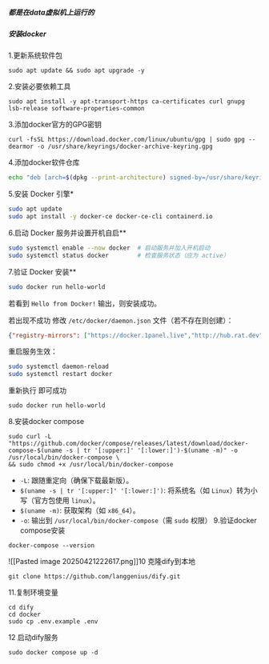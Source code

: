 ##### 都是在data虚拟机上运行的
##### 安装docker
1.更新系统软件包
```
sudo apt update && sudo apt upgrade -y
```
2.安装必要依赖工具
```
sudo apt install -y apt-transport-https ca-certificates curl gnupg lsb-release software-properties-common
```
3.添加docker官方的GPG密钥
```
curl -fsSL https://download.docker.com/linux/ubuntu/gpg | sudo gpg --dearmor -o /usr/share/keyrings/docker-archive-keyring.gpg
```
4.添加docker软件仓库
```bash
echo "deb [arch=$(dpkg --print-architecture) signed-by=/usr/share/keyrings/docker-archive-keyring.gpg] https://download.docker.com/linux/ubuntu $(lsb_release -cs) stable" | sudo tee /etc/apt/sources.list.d/docker.list > /dev/null
```
5.安装 Docker 引擎​*
```bash
sudo apt update
sudo apt install -y docker-ce docker-ce-cli containerd.io
```
6.启动 Docker 服务并设置开机自启​**​
```bash
sudo systemctl enable --now docker  # 启动服务并加入开机启动
sudo systemctl status docker        # 检查服务状态（应为 active）
```
 7.验证 Docker 安装​**​
```bash
sudo docker run hello-world
```
若看到 `Hello from Docker!` 输出，则安装成功。

若出现不成功
修改 `/etc/docker/daemon.json` 文件（若不存在则创建）：

```json
{"registry-mirrors": ["https://docker.1panel.live","http://hub.rat.dev"]}
```

重启服务生效：
```bash
sudo systemctl daemon-reload
sudo systemctl restart docker
```
重新执行 即可成功
```
sudo docker run hello-world
```

8.安装docker compose
```
sudo curl -L "https://github.com/docker/compose/releases/latest/download/docker-compose-$(uname -s | tr '[:upper:]' '[:lower:]')-$(uname -m)" -o /usr/local/bin/docker-compose \
&& sudo chmod +x /usr/local/bin/docker-compose
```
- `-L`: 跟随重定向（确保下载最新版）。
- `$(uname -s | tr '[:upper:]' '[:lower:]')`: 将系统名（如 `Linux`）转为小写（官方包使用 `linux`）。
- `$(uname -m)`: 获取架构（如 `x86_64`）。
- `-o`: 输出到 `/usr/local/bin/docker-compose`（需 `sudo` 权限）
9.验证docker compose安装
```
docker-compose --version
```
![[Pasted image 20250421222617.png]]10 克隆dify到本地
```
git clone https://github.com/langgenius/dify.git
```
11.复制环境变量
```
cd dify
cd docker
sudo cp .env.example .env
```
12 启动dify服务
```
sudo docker compose up -d
```



